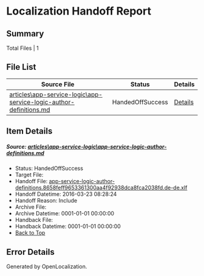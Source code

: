 # <a name='report-top'></a> Localization Handoff Report

## Summary
 Total Files | 1

## File List
 Source File | Status | Details 
 ----------- | ------ | ------- 
 [articles\app-service-logic\app-service-logic-author-definitions.md](https://github.com/OpenLocalizationTest/azuretest/blob/575b87a7280969d1707abf5b46ec4ed3b8fd9fa5/articles/app-service-logic/app-service-logic-author-definitions.md) | HandedOffSuccess | [Details](#e749b7701463a14e00e68056df1c35422c68ad2e3986)

## Item Details
##### <a name='e749b7701463a14e00e68056df1c35422c68ad2e3986'></a> Source: [articles\app-service-logic\app-service-logic-author-definitions.md](https://github.com/OpenLocalizationTest/azuretest/blob/575b87a7280969d1707abf5b46ec4ed3b8fd9fa5/articles/app-service-logic/app-service-logic-author-definitions.md)
* Status: HandedOffSuccess
* Target File: 
* Handoff File: [app-service-logic-author-definitions.8658feff9653361300aa4f92938dca8fca2038fd.de-de.xlf](https://github.com/OpenLocalizationTest/azuretest.handoff/blob/1c0507ecb452992b8c9ee67ec0bde75cd8872e80/ol-handoff/OpenLocalizationTestOrg/azure-content-dede-test/master/ht/app-service-logic-author-definitions.8658feff9653361300aa4f92938dca8fca2038fd.de-de.xlf)
* Handoff Datetime: 2016-03-23 08:28:24
* Handoff Reason: Include
* Archive File: 
* Archive Datetime: 0001-01-01 00:00:00
* Handback File: 
* Handback Datetime: 0001-01-01 00:00:00
* [Back to Top](#report-top)


## Error Details

Generated by OpenLocalization.

